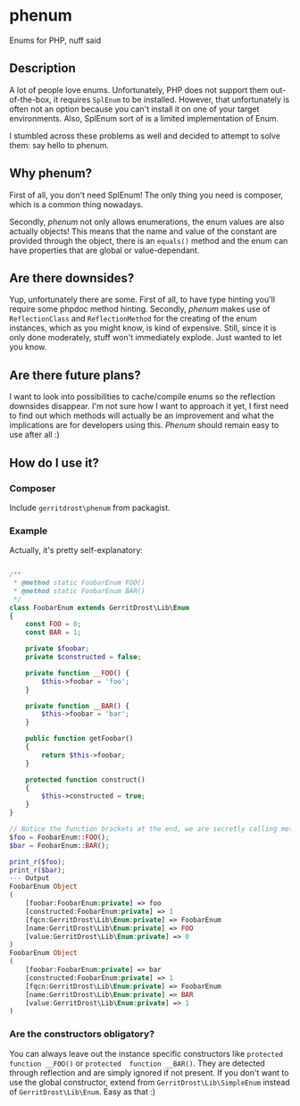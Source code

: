 # phenum
Enums for PHP, nuff said

## Description
A lot of people love enums. Unfortunately, PHP does not support them out-of-the-box, it requires `SplEnum` to be installed. However, that unfortunately is often not an option because you can't install it on one of your target environments. Also, SplEnum sort of is a limited implementation of Enum.

I stumbled across these problems as well and decided to attempt to solve them: say hello to phenum.

## Why phenum?
First of all, you don't need SplEnum! The only thing you need is composer, which is a common thing nowadays.

Secondly, *phenum* not only allows enumerations, the enum values are also actually objects! This means that the name and value of the constant are provided through the object, there is an `equals()` method and the enum can have properties that are global or value-dependant.

## Are there downsides?
Yup, unfortunately there are some. First of all, to have type hinting you'll require some phpdoc method hinting. Secondly, *phenum* makes use of `ReflectionClass` and `ReflectionMethod` for the creating of the enum instances, which as you might know, is kind of expensive. Still, since it is only done moderately, stuff won't immediately explode. Just wanted to let you know.

## Are there future plans?
I want to look into possibilities to cache/compile enums so the reflection downsides disappear. I'm not sure how I want to approach it yet, I first need to find out which methods will actually be an improvement and what the implications are for developers using this. *Phenum* should remain easy to use after all :)

## How do I use it?

### Composer
Include `gerritdrost\phenum` from packagist.

### Example
Actually, it's pretty self-explanatory:
```php

/**
 * @method static FoobarEnum FOO()
 * @method static FoobarEnum BAR()
 */
class FoobarEnum extends GerritDrost\Lib\Enum
{
    const FOO = 0;
    const BAR = 1;

    private $foobar;
    private $constructed = false;

    private function __FOO() {
        $this->foobar = 'foo';
    }

    private function __BAR() {
        $this->foobar = 'bar';
    }

    public function getFoobar()
    {
        return $this->foobar;
    }

    protected function construct()
    {
        $this->constructed = true;
    }
}

// Notice the function brackets at the end, we are secretly calling methods here
$foo = FoobarEnum::FOO();
$bar = FoobarEnum::BAR();

print_r($foo);
print_r($bar);
--- Output
FoobarEnum Object
(
    [foobar:FoobarEnum:private] => foo
    [constructed:FoobarEnum:private] => 1
    [fqcn:GerritDrost\Lib\Enum:private] => FoobarEnum
    [name:GerritDrost\Lib\Enum:private] => FOO
    [value:GerritDrost\Lib\Enum:private] => 0
) 
FoobarEnum Object
(
    [foobar:FoobarEnum:private] => bar
    [constructed:FoobarEnum:private] => 1
    [fqcn:GerritDrost\Lib\Enum:private] => FoobarEnum
    [name:GerritDrost\Lib\Enum:private] => BAR
    [value:GerritDrost\Lib\Enum:private] => 1
)
```

### Are the constructors obligatory?
You can always leave out the instance specific constructors like `protected function __FOO()` or `protected  function __BAR()`. They are detected through reflection and are simply ignored if not present. If you don't want to use the global constructor, extend from `GerritDrost\Lib\SimpleEnum` instead of `GerritDrost\Lib\Enum`. Easy as that :)
